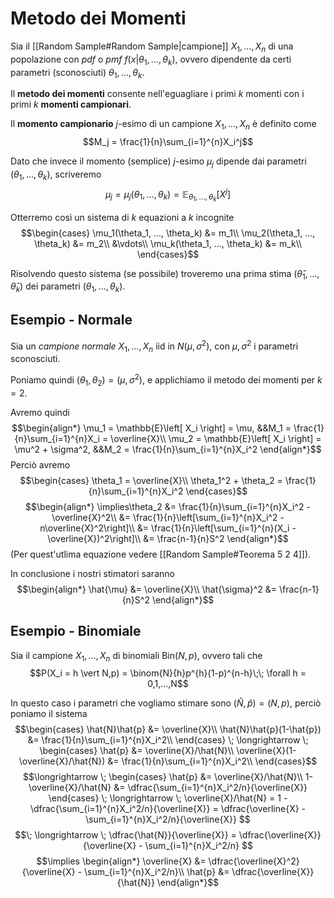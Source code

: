 # Metodo dei Momenti
Sia il [[Random Sample#Random Sample|campione]] $X_1, ..., X_n$ di una popolazione con *pdf* o *pmf* $f(x \vert \theta_1, ..., \theta_k)$, ovvero dipendente da certi parametri (sconosciuti) $\theta_1, ..., \theta_k$.

Il **metodo dei momenti** consente nell'eguagliare i primi $k$ momenti con i primi $k$ **momenti campionari**.

Il **momento campionario** $j$-esimo di un campione $X_1, ..., X_n$ è definito come $$M_j = \frac{1}{n}\sum_{i=1}^{n}X_i^j$$

Dato che invece il momento (semplice) $j$-esimo $\mu_j$ dipende dai parametri $(\theta_1, ..., \theta_k)$, scriveremo $$\mu_j = \mu_j(\theta_1, ...,\theta_k) = \mathbb{E}_{\theta_1, ..., \theta_k} \left[ X^j \right]$$

Otterremo così un sistema di $k$ equazioni a $k$ incognite
$$\begin{cases}
\mu_1(\theta_1, ..., \theta_k) &= m_1\\
\mu_2(\theta_1, ..., \theta_k) &= m_2\\
&\vdots\\
\mu_k(\theta_1, ..., \theta_k) &= m_k\\
\end{cases}$$

Risolvendo questo sistema (se possibile) troveremo una prima stima $(\hat{\theta}_1, ..., \hat{\theta}_k)$ dei parametri $(\theta_1, ..., \theta_k)$.

## Esempio - Normale
Sia un *campione normale* $X_1, ..., X_n$ iid in $N(\mu, \sigma^2)$, con $\mu, \sigma^2$ i parametri sconosciuti.

Poniamo quindi $(\theta_1, \theta_2) = (\mu, \sigma^2)$, e applichiamo il metodo dei momenti per $k=2$.

Avremo quindi
$$\begin{align*}
\mu_1 = \mathbb{E}\left[ X_i \right] = \mu, &&M_1 = \frac{1}{n}\sum_{i=1}^{n}X_i = \overline{X}\\
\mu_2 = \mathbb{E}\left[ X_i \right] = \mu^2 + \sigma^2, &&M_2 = \frac{1}{n}\sum_{i=1}^{n}X_i^2
\end{align*}$$
Perciò avremo
$$\begin{cases}
\theta_1 = \overline{X}\\
\theta_1^2 + \theta_2 = \frac{1}{n}\sum_{i=1}^{n}X_i^2
\end{cases}$$
$$\begin{align*}
\implies\theta_2
&= \frac{1}{n}\sum_{i=1}^{n}X_i^2 - \overline{X}^2\\
&= \frac{1}{n}\left[\sum_{i=1}^{n}X_i^2 - n\overline{X}^2\right]\\
&= \frac{1}{n}\left[\sum_{i=1}^{n}(X_i - \overline{X})^2\right]\\
&= \frac{n-1}{n}S^2
\end{align*}$$
(Per quest'utlima equazione vedere [[Random Sample#Teorema 5 2 4]]).

In conclusione i nostri stimatori saranno
$$\begin{align*}
\hat{\mu} &= \overline{X}\\
\hat{\sigma}^2 &= \frac{n-1}{n}S^2
\end{align*}$$

## Esempio - Binomiale
Sia il campione $X_1, ..., X_n$ di binomiali $\text{Bin}(N, p)$, ovvero tali che $$P(X_i = h \vert N,p) = \binom{N}{h}p^{h}(1-p)^{n-h}\;\; \forall h = 0,1,...,N$$

In questo caso i parametri che vogliamo stimare sono $(\hat{N}, \hat{p}) = (N, p)$, perciò poniamo il sistema
$$\begin{cases}
\hat{N}\hat{p} &= \overline{X}\\
\hat{N}\hat{p}(1-\hat{p}) &= \frac{1}{n}\sum_{i=1}^{n}X_i^2\\
\end{cases}
\; \longrightarrow \;
\begin{cases}
\hat{p} &= \overline{X}/\hat{N}\\
\overline{X}(1-\overline{X}/\hat{N}) &= \frac{1}{n}\sum_{i=1}^{n}X_i^2\\
\end{cases}$$
$$\longrightarrow \;
\begin{cases}
\hat{p} &= \overline{X}/\hat{N}\\
1-\overline{X}/\hat{N} &= \dfrac{\sum_{i=1}^{n}X_i^2/n}{\overline{X}}
\end{cases}
\; \longrightarrow \;
\overline{X}/\hat{N} = 1 - \dfrac{\sum_{i=1}^{n}X_i^2/n}{\overline{X}} = \dfrac{\overline{X} - \sum_{i=1}^{n}X_i^2/n}{\overline{X}}
$$
$$\; \longrightarrow \;
\dfrac{\hat{N}}{\overline{X}} = \dfrac{\overline{X}}{\overline{X} - \sum_{i=1}^{n}X_i^2/n}
$$
$$\implies
\begin{align*}
\overline{X} &= \dfrac{\overline{X}^2}{\overline{X} - \sum_{i=1}^{n}X_i^2/n}\\
\hat{p} &= \dfrac{\overline{X}}{\hat{N}}
\end{align*}$$


